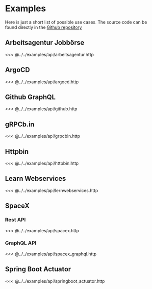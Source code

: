 # Examples

Here is just a short list of possible use cases. The source code can be found directly in the [Github repository](https://github.com/httpyac/httpyac.github.io/tree/main/examples)


## Arbeitsagentur Jobbörse

<<< @../../examples/api/arbeitsagentur.http

## ArgoCD

<<< @../../examples/api/argocd.http

## Github GraphQL

<<< @../../examples/api/github.http

## gRPCb.in

<<< @../../examples/api/grpcbin.http

## Httpbin

<<< @../../examples/api/httpbin.http

## Learn Webservices

<<< @../../examples/api/lernwebservices.http

## SpaceX

### Rest API

<<< @../../examples/api/spacex.http

### GraphQL API

<<< @../../examples/api/spacex_graphql.http

## Spring Boot Actuator

<<< @../../examples/api/springboot_actuator.http